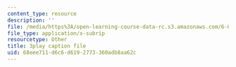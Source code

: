 ```yaml
---
content_type: resource
description: ''
file: /media/https%3A/open-learning-course-data-rc.s3.amazonaws.com/6-002-circuits-and-electronics-spring-2007/68eee711d6c6d6192773360adb8aa62c_TXJIhDHtHSI.srt
file_type: application/x-subrip
resourcetype: Other
title: 3play caption file
uid: 68eee711-d6c6-d619-2773-360adb8aa62c
---
```

